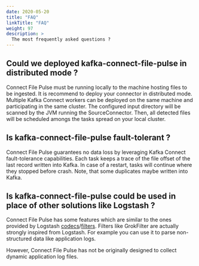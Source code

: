 ```yaml
---
date: 2020-05-20
title: "FAQ"
linkTitle: "FAQ"
weight: 97
description: >
  The most frequently asked questions ?
---
```


## Could we deployed kafka-connect-file-pulse in distributed mode ?

Connect File Pulse must be running locally to the machine hosting files to be ingested. It is recommend to deploy your connector in distributed mode. Multiple Kafka Connect workers can be deployed on the same machine and participating in the same cluster. The configured input directory will be scanned by the JVM running the SourceConnector. Then, all detected files will be scheduled amongs the tasks spread on your local cluster.

## Is kafka-connect-file-pulse fault-tolerant ?

Connect File Pulse guarantees no data loss by leveraging Kafka Connect fault-tolerance capabilities.
Each task keeps a trace of the file offset of the last record written into Kafka. In case of a restart, tasks will continue where they stopped before crash.
Note, that some duplicates maybe written into Kafka.

## Is kafka-connect-file-pulse could be used in place of other solutions like Logstash ?

Connect File Pulse has some features which are similar to the ones provided by Logstash [codecs](https://www.elastic.co/guide/en/logstash/current/codec-plugins.html)/[filters](https://www.elastic.co/guide/en/logstash/current/filter-plugins.html). Filters like GrokFilter are actually strongly inspired from Logstash. For example you can use it to parse non-structured data like application logs.

However, Connect File Pulse has not be originally designed to collect dynamic application log files.